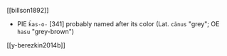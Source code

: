 [[billson1892]]


- PIE `k̑as-o-` [341] probably named after its color (Lat. `cānus` "grey"; OE `hasu` "grey-brown")



[[y-berezkin2014b]]